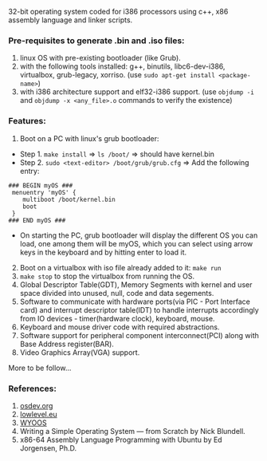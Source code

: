 32-bit operating system coded for i386 processors using c++, x86 assembly language and linker scripts.
### Pre-requisites to generate .bin and .iso files: 
1. linux OS with pre-existing bootloader (like Grub). 
2. with the following tools installed: g++, binutils, libc6-dev-i386, virtualbox, grub-legacy, xorriso. (use `sudo apt-get install <package-name>`)
3. with i386 architecture support and elf32-i386 support. (use `objdump -i` and `objdump -x <any_file>.o` commands to verify the existence)

### Features:
1. Boot on a PC with linux's grub bootloader:
- Step 1. `make install` => `ls /boot/` => should have kernel.bin
- Step 2. `sudo <text-editor> /boot/grub/grub.cfg` => Add the following entry:
```
### BEGIN myOS ###
 menuentry 'myOS' {
 	multiboot /boot/kernel.bin
	boot
 }
### END myOS ###
```
- On starting the PC, grub bootloader will display the different OS you can load, one among them will be myOS, which you can select using arrow keys in the keyboard and by hitting enter to load it.  
2. Boot on a virtualbox with iso file already added to it: `make run`
3. `make stop` to stop the virtualbox from running the OS.
4. Global Descriptor Table(GDT), Memory Segments with kernel and user space divided into unused, null, code and data segements.
5. Software to communicate with hardware ports(via PIC - Port Interface card) and interrupt descriptor table(IDT) to handle interrupts accordingly from IO devices - timer(hardware clock), keyboard, mouse.
6. Keyboard and mouse driver code with required abstractions.
7. Software support for peripheral component interconnect(PCI) along with Base Address register(BAR).
8. Video Graphics Array(VGA) support.

More to be follow...

### References:
1. [osdev.org](https://wiki.osdev.org/Main_Page)
2. [lowlevel.eu](http://www.lowlevel.eu/wiki/Lowlevel:Portal)
3. [WYOOS](https://www.youtube.com/playlist?list=PLHh55M_Kq4OApWScZyPl5HhgsTJS9MZ6M)
4. Writing a Simple Operating System — from Scratch by Nick Blundell.
5. x86-64 Assembly Language Programming with Ubuntu by Ed Jorgensen, Ph.D.


